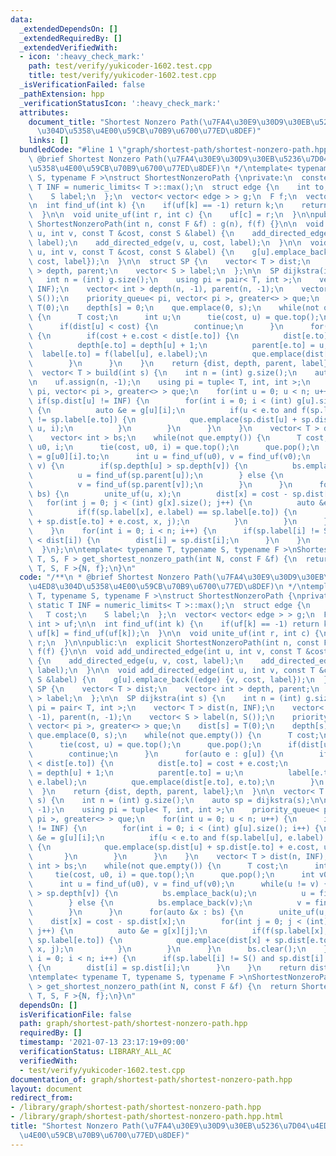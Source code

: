 ```yaml
---
data:
  _extendedDependsOn: []
  _extendedRequiredBy: []
  _extendedVerifiedWith:
  - icon: ':heavy_check_mark:'
    path: test/verify/yukicoder-1602.test.cpp
    title: test/verify/yukicoder-1602.test.cpp
  _isVerificationFailed: false
  _pathExtension: hpp
  _verificationStatusIcon: ':heavy_check_mark:'
  attributes:
    document_title: "Shortest Nonzero Path(\u7FA4\u30E9\u30D9\u30EB\u5236\u7D04\u4ED8\
      \u304D\u5358\u4E00\u59CB\u70B9\u6700\u77ED\u8DEF)"
    links: []
  bundledCode: "#line 1 \"graph/shortest-path/shortest-nonzero-path.hpp\"\n/**\n *\
    \ @brief Shortest Nonzero Path(\u7FA4\u30E9\u30D9\u30EB\u5236\u7D04\u4ED8\u304D\
    \u5358\u4E00\u59CB\u70B9\u6700\u77ED\u8DEF)\n */\ntemplate< typename T, typename\
    \ S, typename F >\nstruct ShortestNonzeroPath {\nprivate:\n  constexpr static\
    \ T INF = numeric_limits< T >::max();\n  struct edge {\n    int to;\n    T cost;\n\
    \    S label;\n  };\n  vector< vector< edge > > g;\n  F f;\n  vector< int > uf;\n\
    \n  int find_uf(int k) {\n    if(uf[k] == -1) return k;\n    return uf[k] = find_uf(uf[k]);\n\
    \  }\n\n  void unite_uf(int r, int c) {\n    uf[c] = r;\n  }\n\npublic:\n  explicit\
    \ ShortestNonzeroPath(int n, const F &f) : g(n), f(f) {}\n\n  void add_undirected_edge(int\
    \ u, int v, const T &cost, const S &label) {\n    add_directed_edge(u, v, cost,\
    \ label);\n    add_directed_edge(v, u, cost, label);\n  }\n\n  void add_directed_edge(int\
    \ u, int v, const T &cost, const S &label) {\n    g[u].emplace_back((edge) {v,\
    \ cost, label});\n  }\n\n  struct SP {\n    vector< T > dist;\n    vector< int\
    \ > depth, parent;\n    vector< S > label;\n  };\n\n  SP dijkstra(int s) {\n \
    \   int n = (int) g.size();\n    using pi = pair< T, int >;\n    vector< T > dist(n,\
    \ INF);\n    vector< int > depth(n, -1), parent(n, -1);\n    vector< S > label(n,\
    \ S());\n    priority_queue< pi, vector< pi >, greater<> > que;\n    dist[s] =\
    \ T(0);\n    depth[s] = 0;\n    que.emplace(0, s);\n    while(not que.empty())\
    \ {\n      T cost;\n      int u;\n      tie(cost, u) = que.top();\n      que.pop();\n\
    \      if(dist[u] < cost) {\n        continue;\n      }\n      for(auto e : g[u])\
    \ {\n        if(cost + e.cost < dist[e.to]) {\n          dist[e.to] = cost + e.cost;\n\
    \          depth[e.to] = depth[u] + 1;\n          parent[e.to] = u;\n        \
    \  label[e.to] = f(label[u], e.label);\n          que.emplace(dist[e.to], e.to);\n\
    \        }\n      }\n    }\n    return {dist, depth, parent, label};\n  }\n\n\
    \  vector< T > build(int s) {\n    int n = (int) g.size();\n    auto sp = dijkstra(s);\n\
    \n    uf.assign(n, -1);\n    using pi = tuple< T, int, int >;\n    priority_queue<\
    \ pi, vector< pi >, greater<> > que;\n    for(int u = 0; u < n; u++) {\n     \
    \ if(sp.dist[u] != INF) {\n        for(int i = 0; i < (int) g[u].size(); i++)\
    \ {\n          auto &e = g[u][i];\n          if(u < e.to and f(sp.label[u], e.label)\
    \ != sp.label[e.to]) {\n            que.emplace(sp.dist[u] + sp.dist[e.to] + e.cost,\
    \ u, i);\n          }\n        }\n      }\n    }\n    vector< T > dist(n, INF);\n\
    \    vector< int > bs;\n    while(not que.empty()) {\n      T cost;\n      int\
    \ u0, i;\n      tie(cost, u0, i) = que.top();\n      que.pop();\n      int v0\
    \ = g[u0][i].to;\n      int u = find_uf(u0), v = find_uf(v0);\n      while(u !=\
    \ v) {\n        if(sp.depth[u] > sp.depth[v]) {\n          bs.emplace_back(u);\n\
    \          u = find_uf(sp.parent[u]);\n        } else {\n          bs.emplace_back(v);\n\
    \          v = find_uf(sp.parent[v]);\n        }\n      }\n      for(auto &x :\
    \ bs) {\n        unite_uf(u, x);\n        dist[x] = cost - sp.dist[x];\n     \
    \   for(int j = 0; j < (int) g[x].size(); j++) {\n          auto &e = g[x][j];\n\
    \          if(f(sp.label[x], e.label) == sp.label[e.to]) {\n            que.emplace(dist[x]\
    \ + sp.dist[e.to] + e.cost, x, j);\n          }\n        }\n      }\n      bs.clear();\n\
    \    }\n    for(int i = 0; i < n; i++) {\n      if(sp.label[i] != S() and sp.dist[i]\
    \ < dist[i]) {\n        dist[i] = sp.dist[i];\n      }\n    }\n    return dist;\n\
    \  }\n};\n\ntemplate< typename T, typename S, typename F >\nShortestNonzeroPath<\
    \ T, S, F > get_shortest_nonzero_path(int N, const F &f) {\n  return ShortestNonzeroPath<\
    \ T, S, F >{N, f};\n}\n"
  code: "/**\n * @brief Shortest Nonzero Path(\u7FA4\u30E9\u30D9\u30EB\u5236\u7D04\
    \u4ED8\u304D\u5358\u4E00\u59CB\u70B9\u6700\u77ED\u8DEF)\n */\ntemplate< typename\
    \ T, typename S, typename F >\nstruct ShortestNonzeroPath {\nprivate:\n  constexpr\
    \ static T INF = numeric_limits< T >::max();\n  struct edge {\n    int to;\n \
    \   T cost;\n    S label;\n  };\n  vector< vector< edge > > g;\n  F f;\n  vector<\
    \ int > uf;\n\n  int find_uf(int k) {\n    if(uf[k] == -1) return k;\n    return\
    \ uf[k] = find_uf(uf[k]);\n  }\n\n  void unite_uf(int r, int c) {\n    uf[c] =\
    \ r;\n  }\n\npublic:\n  explicit ShortestNonzeroPath(int n, const F &f) : g(n),\
    \ f(f) {}\n\n  void add_undirected_edge(int u, int v, const T &cost, const S &label)\
    \ {\n    add_directed_edge(u, v, cost, label);\n    add_directed_edge(v, u, cost,\
    \ label);\n  }\n\n  void add_directed_edge(int u, int v, const T &cost, const\
    \ S &label) {\n    g[u].emplace_back((edge) {v, cost, label});\n  }\n\n  struct\
    \ SP {\n    vector< T > dist;\n    vector< int > depth, parent;\n    vector< S\
    \ > label;\n  };\n\n  SP dijkstra(int s) {\n    int n = (int) g.size();\n    using\
    \ pi = pair< T, int >;\n    vector< T > dist(n, INF);\n    vector< int > depth(n,\
    \ -1), parent(n, -1);\n    vector< S > label(n, S());\n    priority_queue< pi,\
    \ vector< pi >, greater<> > que;\n    dist[s] = T(0);\n    depth[s] = 0;\n   \
    \ que.emplace(0, s);\n    while(not que.empty()) {\n      T cost;\n      int u;\n\
    \      tie(cost, u) = que.top();\n      que.pop();\n      if(dist[u] < cost) {\n\
    \        continue;\n      }\n      for(auto e : g[u]) {\n        if(cost + e.cost\
    \ < dist[e.to]) {\n          dist[e.to] = cost + e.cost;\n          depth[e.to]\
    \ = depth[u] + 1;\n          parent[e.to] = u;\n          label[e.to] = f(label[u],\
    \ e.label);\n          que.emplace(dist[e.to], e.to);\n        }\n      }\n  \
    \  }\n    return {dist, depth, parent, label};\n  }\n\n  vector< T > build(int\
    \ s) {\n    int n = (int) g.size();\n    auto sp = dijkstra(s);\n\n    uf.assign(n,\
    \ -1);\n    using pi = tuple< T, int, int >;\n    priority_queue< pi, vector<\
    \ pi >, greater<> > que;\n    for(int u = 0; u < n; u++) {\n      if(sp.dist[u]\
    \ != INF) {\n        for(int i = 0; i < (int) g[u].size(); i++) {\n          auto\
    \ &e = g[u][i];\n          if(u < e.to and f(sp.label[u], e.label) != sp.label[e.to])\
    \ {\n            que.emplace(sp.dist[u] + sp.dist[e.to] + e.cost, u, i);\n   \
    \       }\n        }\n      }\n    }\n    vector< T > dist(n, INF);\n    vector<\
    \ int > bs;\n    while(not que.empty()) {\n      T cost;\n      int u0, i;\n \
    \     tie(cost, u0, i) = que.top();\n      que.pop();\n      int v0 = g[u0][i].to;\n\
    \      int u = find_uf(u0), v = find_uf(v0);\n      while(u != v) {\n        if(sp.depth[u]\
    \ > sp.depth[v]) {\n          bs.emplace_back(u);\n          u = find_uf(sp.parent[u]);\n\
    \        } else {\n          bs.emplace_back(v);\n          v = find_uf(sp.parent[v]);\n\
    \        }\n      }\n      for(auto &x : bs) {\n        unite_uf(u, x);\n    \
    \    dist[x] = cost - sp.dist[x];\n        for(int j = 0; j < (int) g[x].size();\
    \ j++) {\n          auto &e = g[x][j];\n          if(f(sp.label[x], e.label) ==\
    \ sp.label[e.to]) {\n            que.emplace(dist[x] + sp.dist[e.to] + e.cost,\
    \ x, j);\n          }\n        }\n      }\n      bs.clear();\n    }\n    for(int\
    \ i = 0; i < n; i++) {\n      if(sp.label[i] != S() and sp.dist[i] < dist[i])\
    \ {\n        dist[i] = sp.dist[i];\n      }\n    }\n    return dist;\n  }\n};\n\
    \ntemplate< typename T, typename S, typename F >\nShortestNonzeroPath< T, S, F\
    \ > get_shortest_nonzero_path(int N, const F &f) {\n  return ShortestNonzeroPath<\
    \ T, S, F >{N, f};\n}\n"
  dependsOn: []
  isVerificationFile: false
  path: graph/shortest-path/shortest-nonzero-path.hpp
  requiredBy: []
  timestamp: '2021-07-13 23:17:19+09:00'
  verificationStatus: LIBRARY_ALL_AC
  verifiedWith:
  - test/verify/yukicoder-1602.test.cpp
documentation_of: graph/shortest-path/shortest-nonzero-path.hpp
layout: document
redirect_from:
- /library/graph/shortest-path/shortest-nonzero-path.hpp
- /library/graph/shortest-path/shortest-nonzero-path.hpp.html
title: "Shortest Nonzero Path(\u7FA4\u30E9\u30D9\u30EB\u5236\u7D04\u4ED8\u304D\u5358\
  \u4E00\u59CB\u70B9\u6700\u77ED\u8DEF)"
---
```

